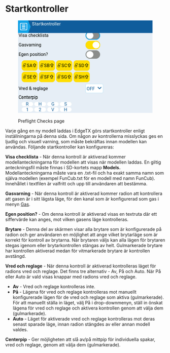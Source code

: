 # Startkontroller

<figure><img src="../../../../.gitbook/assets/preflightchecks.png" alt=""><figcaption><p>Preflight Checks page</p></figcaption></figure>

Varje gång en ny modell laddas i EdgeTX görs startkontroller enligt inställningarna på denna sida. Om någon av kontrollerna misslyckas ges en ljudlig och visuell varning, som måste bekräftas innan modellen kan användas. Följande startkontroller kan konfigureras:

**Visa checklista** - När denna kontroll är aktiverad kommer modellanteckningarna för modellen att visas när modellen laddas. En giltig anteckningsfil måste finnas i SD-kortets mapp **Models.** Modellanteckningarna måste vara en .txt-fil och ha exakt samma namn som själva modellen (exempel FunCub.txt för en modell med namn FunCub). Innehållet i textfilen är valfritt och upp till användaren att bestämma.

**Gasvarning** - När denna kontroll är aktiverad kommer radion att kontrollera att gasen är i sitt lägsta läge, för den kanal som är konfigurerad som gas i menyn [Gas](throttle.md).

**Egen position?** - Om denna kontroll är aktiverad visas en textruta där ett siffervärde kan anges, mot vilken gasens läge kontrolleras.

**Brytare** - Denna del av skärmen visar alla brytare som är konfigurerade på radion och ger användaren en möjlighet att ange vilket brytarläge som är korrekt för kontroll av brytarna. När brytaren väljs kan alla lägen för brytaren stegas igenom eller brytarkontrollen stängas av helt. Gulmarkerade brytare har kontrollen aktiverad medan för vitmarkerade brytare är kontrollen avstängd.

**Vred och reglage** - När denna kontroll är aktiverad kontrolleras läget för radions vred och reglage. Det finns tre alternativ - Av, På och Auto. När På eller Auto är vald visas knappar med radions vred och reglage.

* **Av** - Vred och reglage kontrolleras inte.
* **På** - Lägena för vred och reglage kontrolleras mot manuellt konfigurerade lägen för de vred och reglage som aktiva (gulmarkerade). För att manuellt ställa in läget, välj På i drop-downmenyn, ställ in önskat lägena för vred och reglage och aktivera kontrollen genom att välja dem (gulmarkerade).
* **Auto** - Läget för aktiverade vred och reglage kontrolleras mot deras senast sparade läge, innan radion stängdes av eller annan modell valdes.

**Centerpip** - Ger möjligheten att slå av/på mittpip för individuella spakar, vred och reglage, genom att välja dem (gulmarkerade).
